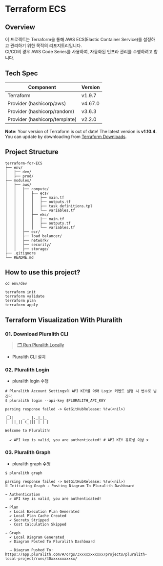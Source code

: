 # Terraform ECS

## Overview

이 프로젝트는 Terraform을 통해 AWS ECS(Elastic Container Service)를 설정하고 관리하기 위한 목적의 리포지토리입니다.  
CI/CD의 경우 AWS Code Series를 사용하여, 자동화된 인프라 관리를 수행하려고 합니다.

## Tech Spec

| Component                     | Version |
| ----------------------------- | ------- |
| Terraform                     | v1.9.7  |
| Provider (hashicorp/aws)      | v4.67.0 |
| Provider (hashicorp/random)   | v3.6.3  |
| Provider (hashicorp/template) | v2.2.0  |

**Note:** Your version of Terraform is out of date! The latest version is **v1.10.4**.  
You can update by downloading from [Terraform Downloads](https://www.terraform.io/downloads.html).

## Project Structure

```shell
terraform-for-ECS
├── env/
│   ├── dev/
│   ├── prod/
├── modules/
│   ├── aws/
│   │   ├── compute/
│   │   │   ├── ecs/
│   │   │   │   ├── main.tf
│   │   │   │   ├── outputs.tf
│   │   │   │   ├── task_definitions.tpl
│   │   │   │   └── variables.tf
│   │   │   ├── eks/
│   │   │   │   ├── main.tf
│   │   │   │   ├── outputs.tf
│   │   │   │   └── variables.tf
│   │   ├── ecr/
│   │   ├── load_balancer/
│   │   ├── network/
│   │   ├── security/
│   │   ├── storage/
├── .gitignore
└── README.md
```

## How to use this project?

```shell
cd env/dev
```

```shell
terraform init
terraform validate
terraform plan
terraform apply
```

## Terraform Visualization With Pluralith

### 01. Download Pluralith CLI

> [🗂️ Run Pluralith Locally](https://docs.pluralith.com/docs/get-started/run-locally)

- Pluralith CLI 설치

### 02. Pluralith Login

- pluralith login 수행

```shell
# Pluralith Account Settings의 API KEY를 아래 Login 커멘드 실행 시 변수로 넘긴다
$ pluralith login --api-key $PLURALITH_API_KEY

parsing response failed -> GetGitHubRelease: %!w(<nil>)
 _
|_)|    _ _ |._|_|_ 
|  ||_|| (_||| | | |

Welcome to Pluralith!

  ✔ API key is valid, you are authenticated! # API KEY 유효성 이상 x
```

### 03. Pluralith Graph

- pluralith graph 수행

```shell
$ pluralith graph

parsing response failed -> GetGitHubRelease: %!w(<nil>)
⠿ Initiating Graph ⇢ Posting Diagram To Pluralith Dashboard

→ Authentication
  ✔ API key is valid, you are authenticated!

→ Plan
  ✔ Local Execution Plan Generated  
  ✔ Local Plan Cache Created  
  ✔ Secrets Stripped  
  - Cost Calculation Skipped

→ Graph
  ✔ Local Diagram Generated  
  ✔ Diagram Posted To Pluralith Dashboard

  → Diagram Pushed To: https://app.pluralith.com/#/orgs/3xxxxxxxxxxx/projects/pluralith-local-project/runs/40xxxxxxxxxxx/
```